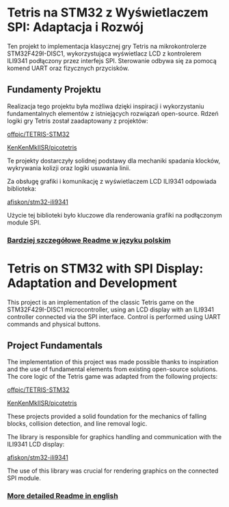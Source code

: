 # Tetris na STM32 z Wyświetlaczem SPI: Adaptacja i Rozwój
Ten projekt to implementacja klasycznej gry Tetris na mikrokontrolerze STM32F429I-DISC1, wykorzystująca wyświetlacz LCD z kontrolerem ILI9341 podłączony przez interfejs SPI. 
Sterowanie odbywa się za pomocą komend UART oraz fizycznych przycisków.
## Fundamenty Projektu  
Realizacja tego projektu była możliwa dzięki inspiracji i wykorzystaniu fundamentalnych elementów z istniejących rozwiązań open-source. Rdzeń logiki gry Tetris został zaadaptowany z projektów:

[offpic/TETRIS-STM32 ](https://github.com/offpic/TETRIS-STM32-TFT-ILI9341-SPI-STM32F401)

[KenKenMkIISR/picotetris](https://github.com/KenKenMkIISR/picotetris)

Te projekty dostarczyły solidnej podstawy dla mechaniki spadania klocków, wykrywania kolizji oraz logiki usuwania linii.

Za obsługę grafiki i komunikację z wyświetlaczem LCD ILI9341 odpowiada biblioteka:

[afiskon/stm32-ili9341](https://github.com/afiskon/stm32-ili9341)

Użycie tej biblioteki było kluczowe dla renderowania grafiki na podłączonym module SPI.

### [Bardziej szczegółowe Readme w języku polskim](https://github.com/Bohenek/STM32F429I-DISK1-TETRIS/blob/main/README_PL.md)

# Tetris on STM32 with SPI Display: Adaptation and Development
This project is an implementation of the classic Tetris game on the STM32F429I-DISC1 microcontroller, using an LCD display with an ILI9341 controller connected via the SPI interface. 
Control is performed using UART commands and physical buttons.
## Project Fundamentals
The implementation of this project was made possible thanks to inspiration and the use of fundamental elements from existing open-source solutions. The core logic of the Tetris game was adapted from the following projects:

[offpic/TETRIS-STM32 ](https://github.com/offpic/TETRIS-STM32-TFT-ILI9341-SPI-STM32F401)

[KenKenMkIISR/picotetris](https://github.com/KenKenMkIISR/picotetris)

These projects provided a solid foundation for the mechanics of falling blocks, collision detection, and line removal logic.

The library is responsible for graphics handling and communication with the ILI9341 LCD display:

[afiskon/stm32-ili9341](https://github.com/afiskon/stm32-ili9341)

The use of this library was crucial for rendering graphics on the connected SPI module.

### [More detailed Readme in english](https://github.com/Bohenek/STM32F429I-DISK1-TETRIS/blob/main/README_EN.md)
